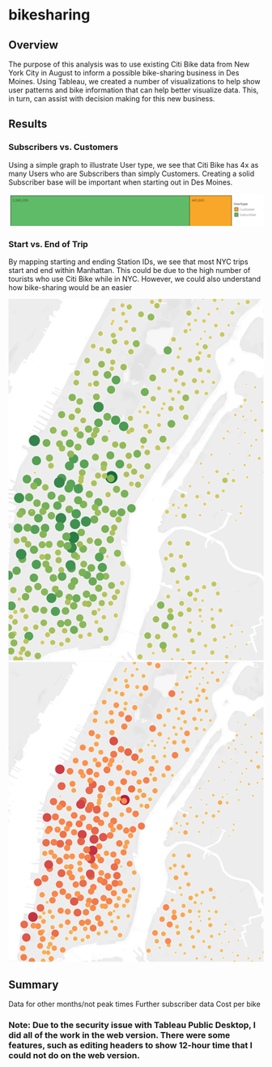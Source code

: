 # bikesharing

## Overview
The purpose of this analysis was to use existing Citi Bike data from New York City in August to inform a possible bike-sharing business in Des Moines.  Using Tableau, we created a number of visualizations to help show user patterns and bike information that can help better visualize data.  This, in turn, can assist with decision making for this new business. 

## Results 

### Subscribers vs. Customers
Using a simple graph to illustrate User type, we see that Citi Bike has 4x as many Users who are Subscribers than simply Customers.  Creating a solid Subscriber base will be important when starting out in Des Moines.

![Users](https://github.com/cflavallee/bikesharing/blob/main/Users.PNG)

### Start vs. End of Trip
By mapping starting and ending Station IDs, we see that most NYC trips start and end within Manhattan.  This could be due to the high number of tourists who use Citi Bike while in NYC.  However, we could also understand how bike-sharing would be an easier 


![Start](https://github.com/cflavallee/bikesharing/blob/main/StartStation.PNG)
![Stop](https://github.com/cflavallee/bikesharing/blob/main/EndStation.PNG)

## Summary


Data for other months/not peak times
Further subscriber data
Cost per bike

### Note:  Due to the security issue with Tableau Public Desktop, I did all of the work in the web version.  There were some features, such as editing headers to show 12-hour time that I could not do on the web version.

